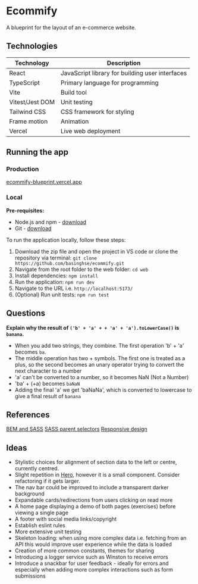 # Ecommify

A blueprint for the layout of an e-commerce website.

## Technologies

| Technology        | Description                                      |
| ----------------- | ------------------------------------------------ |
| React             | JavaScript library for building user interfaces  |
| TypeScript        | Primary language for programming                 |
| Vite              | Build tool                                       |
| Vitest/Jest DOM   | Unit testing                                     |
| Tailwind CSS      | CSS framework for styling                        |
| Frame motion      | Animation                        |
| Vercel            | Live web deployment                              |

## Running the app

### Production

[ecommify-blueprint.vercel.app](https://ecommify-blueprint.vercel.app/)

### Local

**Pre-requisites:**

- Node.js and npm - [download](https://docs.npmjs.com/downloading-and-installing-node-js-and-npm)
- Git - [download](https://git-scm.com/downloads)

To run the application locally, follow these steps:

1. Download the zip file and open the project in VS code or clone the repository via terminal: `git clone https://github.com/basinghse/ecommify.git`
2. Navigate from the root folder to the web folder: `cd web`
3. Install dependencies: `npm install`
4. Run the application: `npm run dev`
5. Navigate to the URL i.e. `http://localhost:5173/`
6. (Optional) Run unit tests: `npm run test`

## Questions

**Explain why the result of `('b' + 'a' + + 'a' + 'a').toLowerCase()` is `banana`.**

- When you add two strings, they combine. The first operation 'b' + 'a' becomes `ba`.
- The middle operation has two + symbols. The first one is treated as a plus, so the second becomes an unary operator trying to convert the next character to a number
- 'a' can't be converted to a number, so it becomes NaN (Not a Number)
- 'ba' + (+a) becomes `baNaN`
- Adding the final 'a' we get 'baNaNa', which is converted to lowercase to give a final result of `banana`

## References

[BEM and SASS](https://andrew-barnes.medium.com/bem-and-sass-a-perfect-match-5e48d9bc3894)
[SASS parent selectors](https://sass-lang.com/documentation/style-rules/parent-selector/)
[Responsive design](https://tailwindcss.com/docs/responsive-design)

## Ideas

- Stylistic choices for alignment of section data to the left or centre,  currently centred.
- Slight repetition in [Hero](/web/src/components/Hero.tsx), however it is a small component. Consider refactoring if it gets larger.
- The nav bar could be improved to include a transparent darker background
- Expandable cards/redirections from users clicking on read more
- A home page displaying a demo of both pages (exercises) before viewing a single page
- A footer with social media links/copyright
- Establish eslint rules
- More extensive unit testing
- Skeleton loading: when using more complex data i.e. fetching from an API this would improve user experience while the data is loaded
- Creation of more common constants, themes for sharing
- Introducing a logger service such as Winston to receive errors
- Introduce a snackbar for user feedback - ideally for errors and especially when adding more complex interactions such as form submissions
